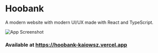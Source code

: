 # Hoobank
A modern website with modern UI/UX made with React and TypeScript.

![App Screenshot](https://github.com/kaiowsz/website_UIUX/blob/main/public/readme.png)

### Available at https://hoobank-kaiowsz.vercel.app
